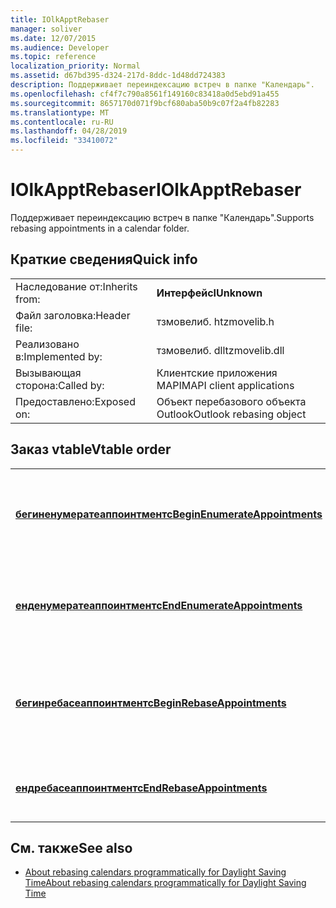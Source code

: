 ```yaml
---
title: IOlkApptRebaser
manager: soliver
ms.date: 12/07/2015
ms.audience: Developer
ms.topic: reference
localization_priority: Normal
ms.assetid: d67bd395-d324-217d-8ddc-1d48dd724383
description: Поддерживает переиндексацию встреч в папке "Календарь".
ms.openlocfilehash: cf4f7c790a8561f149160c83418a0d5ebd91a455
ms.sourcegitcommit: 8657170d071f9bcf680aba50b9c07f2a4fb82283
ms.translationtype: MT
ms.contentlocale: ru-RU
ms.lasthandoff: 04/28/2019
ms.locfileid: "33410072"
---
```

# <a name="iolkapptrebaser"></a><span data-ttu-id="d02a6-103">IOlkApptRebaser</span><span class="sxs-lookup"><span data-stu-id="d02a6-103">IOlkApptRebaser</span></span>

<span data-ttu-id="d02a6-104">Поддерживает переиндексацию встреч в папке "Календарь".</span><span class="sxs-lookup"><span data-stu-id="d02a6-104">Supports rebasing appointments in a calendar folder.</span></span>
  
## <a name="quick-info"></a><span data-ttu-id="d02a6-105">Краткие сведения</span><span class="sxs-lookup"><span data-stu-id="d02a6-105">Quick info</span></span>

|||
|:-----|:-----|
|<span data-ttu-id="d02a6-106">Наследование от:</span><span class="sxs-lookup"><span data-stu-id="d02a6-106">Inherits from:</span></span>  <br/> |<span data-ttu-id="d02a6-107">**Интерфейс**</span><span class="sxs-lookup"><span data-stu-id="d02a6-107">**IUnknown**</span></span> <br/> |
|<span data-ttu-id="d02a6-108">Файл заголовка:</span><span class="sxs-lookup"><span data-stu-id="d02a6-108">Header file:</span></span>  <br/> |<span data-ttu-id="d02a6-109">тзмовелиб. h</span><span class="sxs-lookup"><span data-stu-id="d02a6-109">tzmovelib.h</span></span>  <br/> |
|<span data-ttu-id="d02a6-110">Реализовано в:</span><span class="sxs-lookup"><span data-stu-id="d02a6-110">Implemented by:</span></span>  <br/> |<span data-ttu-id="d02a6-111">тзмовелиб. dll</span><span class="sxs-lookup"><span data-stu-id="d02a6-111">tzmovelib.dll</span></span>  <br/> |
|<span data-ttu-id="d02a6-112">Вызывающая сторона:</span><span class="sxs-lookup"><span data-stu-id="d02a6-112">Called by:</span></span>  <br/> |<span data-ttu-id="d02a6-113">Клиентские приложения MAPI</span><span class="sxs-lookup"><span data-stu-id="d02a6-113">MAPI client applications</span></span>  <br/> |
|<span data-ttu-id="d02a6-114">Предоставлено:</span><span class="sxs-lookup"><span data-stu-id="d02a6-114">Exposed on:</span></span>  <br/> |<span data-ttu-id="d02a6-115">Объект перебазового объекта Outlook</span><span class="sxs-lookup"><span data-stu-id="d02a6-115">Outlook rebasing object</span></span>  <br/> |
   
## <a name="vtable-order"></a><span data-ttu-id="d02a6-116">Заказ vtable</span><span class="sxs-lookup"><span data-stu-id="d02a6-116">Vtable order</span></span>

|||
|:-----|:-----|
|<span data-ttu-id="d02a6-117">**[бегиненумератеаппоинтментс](iolkapptrebaser-beginenumerateappointments.md)**</span><span class="sxs-lookup"><span data-stu-id="d02a6-117">**[BeginEnumerateAppointments](iolkapptrebaser-beginenumerateappointments.md)**</span></span> <br/> |<span data-ttu-id="d02a6-118">Begins a task for appointment enumeration in a calendar folder to find the appointments that need rebasing.</span><span class="sxs-lookup"><span data-stu-id="d02a6-118">Begins a task for appointment enumeration in a calendar folder to find the appointments that need rebasing.</span></span>  <br/> |
|<span data-ttu-id="d02a6-119">**[енденумератеаппоинтментс](iolkapptrebaser-endenumerateappointments.md)**</span><span class="sxs-lookup"><span data-stu-id="d02a6-119">**[EndEnumerateAppointments](iolkapptrebaser-endenumerateappointments.md)**</span></span> <br/> |<span data-ttu-id="d02a6-120">Waits for appointment enumeration in a calendar folder to complete and returns a list of appointments that need rebasing.</span><span class="sxs-lookup"><span data-stu-id="d02a6-120">Waits for appointment enumeration in a calendar folder to complete and returns a list of appointments that need rebasing.</span></span>  <br/> |
|<span data-ttu-id="d02a6-121">**[бегинребасеаппоинтментс](iolkapptrebaser-beginrebaseappointments.md)**</span><span class="sxs-lookup"><span data-stu-id="d02a6-121">**[BeginRebaseAppointments](iolkapptrebaser-beginrebaseappointments.md)**</span></span> <br/> |<span data-ttu-id="d02a6-122">Начинает задачу, которая передается из списка встреч, обычно получаемых из **енденумератеаппоинтментс**.</span><span class="sxs-lookup"><span data-stu-id="d02a6-122">Begins a task for appointment rebasing given a list of appointments, usually obtained from **EndEnumerateAppointments**.</span></span>  <br/> |
|<span data-ttu-id="d02a6-123">**[ендребасеаппоинтментс](iolkapptrebaser-endrebaseappointments.md)**</span><span class="sxs-lookup"><span data-stu-id="d02a6-123">**[EndRebaseAppointments](iolkapptrebaser-endrebaseappointments.md)**</span></span> <br/> |<span data-ttu-id="d02a6-124">Waits for appointment rebasing to complete and retrieves the results.</span><span class="sxs-lookup"><span data-stu-id="d02a6-124">Waits for appointment rebasing to complete and retrieves the results.</span></span>  <br/> |
   
## <a name="see-also"></a><span data-ttu-id="d02a6-125">См. также</span><span class="sxs-lookup"><span data-stu-id="d02a6-125">See also</span></span>

- [<span data-ttu-id="d02a6-126">About rebasing calendars programmatically for Daylight Saving Time</span><span class="sxs-lookup"><span data-stu-id="d02a6-126">About rebasing calendars programmatically for Daylight Saving Time</span></span>](about-rebasing-calendars-programmatically-for-daylight-saving-time.md)

